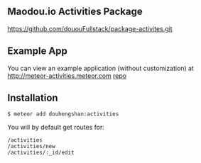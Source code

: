 ## Maodou.io Activities Package
https://github.com/dououFullstack/package-activites.git

## Example App
You can view an example application (without customization) at
http://meteor-activities.meteor.com
[repo](https://github.com/maodouio/meteor-skeleton)

## Installation
```
$ meteor add douhengshan:activities
```
You will by default get routes for:
```
/activities
/activities/new
/activities/:_id/edit
```
